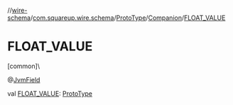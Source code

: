 //[wire-schema](../../../../index.md)/[com.squareup.wire.schema](../../index.md)/[ProtoType](../index.md)/[Companion](index.md)/[FLOAT_VALUE](-f-l-o-a-t_-v-a-l-u-e.md)

# FLOAT_VALUE

[common]\

@[JvmField](https://kotlinlang.org/api/latest/jvm/stdlib/kotlin.jvm/-jvm-field/index.html)

val [FLOAT_VALUE](-f-l-o-a-t_-v-a-l-u-e.md): [ProtoType](../index.md)
